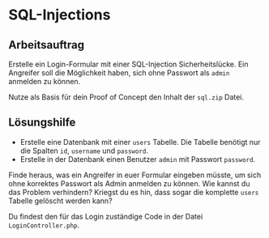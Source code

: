 # SQL-Injections

## Arbeitsauftrag 

Erstelle ein Login-Formular mit einer SQL-Injection Sicherheitslücke. Ein Angreifer soll die Möglichkeit haben, sich ohne Passwort als `admin` anmelden zu können.

Nutze als Basis für dein Proof of Concept den Inhalt der `sql.zip` Datei.

## Lösungshilfe

* Erstelle eine Datenbank mit einer `users` Tabelle. Die Tabelle benötigt nur die Spalten `id`, `username` und `password`.
* Erstelle in der Datenbank einen Benutzer `admin` mit Passwort `password`.

Finde heraus, was ein Angreifer in euer Formular eingeben müsste, um sich ohne korrektes Passwort als Admin anmelden zu können. Wie kannst du das Problem verhindern? Kriegst du es hin, dass sogar die komplette `users` Tabelle gelöscht werden kann?

Du findest den für das Login zuständige Code in der Datei `LoginController.php`.


